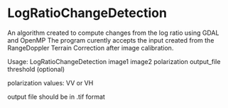 # LogRatioChangeDetection
An algorithm created to compute changes from the log ratio using GDAL and OpenMP
The program curently accepts the input created from the RangeDoppler Terrain Correction after image calibration.

Usage: LogRatioChangeDetection image1 image2 polarization output_file threshold (optional)

polarization values: VV or VH

output file should be in .tif format
